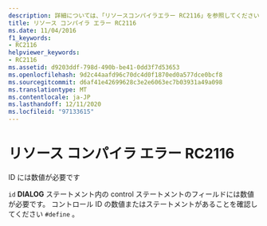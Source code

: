 ```yaml
---
description: 詳細については、「リソースコンパイラエラー RC2116」を参照してください。
title: リソース コンパイラ エラー RC2116
ms.date: 11/04/2016
f1_keywords:
- RC2116
helpviewer_keywords:
- RC2116
ms.assetid: d9203ddf-798d-490b-be41-0dd3f7d53653
ms.openlocfilehash: 9d2c44aafd96c70dc4d0f1870ed0a577dce0bcf8
ms.sourcegitcommit: d6af41e42699628c3e2e6063ec7b03931a49a098
ms.translationtype: MT
ms.contentlocale: ja-JP
ms.lasthandoff: 12/11/2020
ms.locfileid: "97133615"
---
```

# <a name="resource-compiler-error-rc2116"></a>リソース コンパイラ エラー RC2116

ID には数値が必要です

`id` **DIALOG** ステートメント内の control ステートメントのフィールドには数値が必要です。 コントロール ID の数値またはステートメントがあることを確認してください `#define` 。

